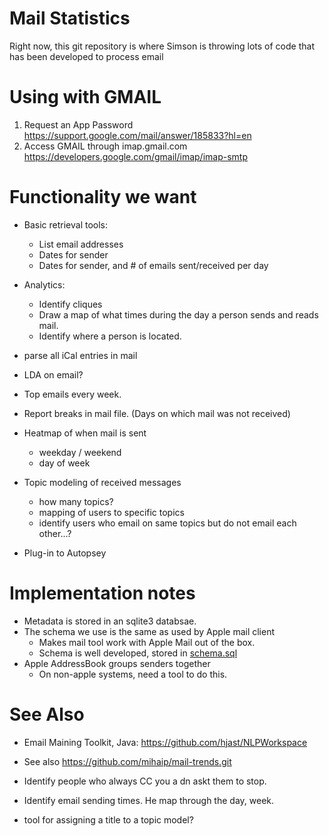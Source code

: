 # Mail Statistics
Right now, this git repository is where Simson is throwing lots of code that has been developed to process email

# Using with GMAIL
1. Request an App Password https://support.google.com/mail/answer/185833?hl=en
2. Access GMAIL through imap.gmail.com https://developers.google.com/gmail/imap/imap-smtp

# Functionality we want
* Basic retrieval tools:
  - List email addresses
  - Dates for sender
  - Dates for sender, and # of emails sent/received per day

* Analytics:
  - Identify cliques
  - Draw a map of what times during the day a person sends and reads mail.
  - Identify where a person is located.

* parse all iCal entries in mail
* LDA on email? 
* Top emails every week.


* Report breaks in mail file. (Days on which mail was not received)
* Heatmap of when mail is sent
  - weekday / weekend
  - day of week

* Topic modeling of received messages
  - how many topics?
  - mapping of users to specific topics
  - identify users who email on same topics but do not email each other...?

* Plug-in to Autopsey

# Implementation notes

* Metadata is stored in an sqlite3 databsae.
* The schema we use is the same as used by Apple mail client
  - Makes mail tool  work with Apple Mail out of the box.
  - Schema is well developed, stored in [schema.sql](schema.sql)
* Apple AddressBook groups senders together
  - On non-apple systems, need a tool to do this.



# See Also
* Email Maining Toolkit, Java: https://github.com/hjast/NLPWorkspace
* See also https://github.com/mihaip/mail-trends.git

* Identify people who always CC you a dn askt them to stop.
* Identify email sending times. He map through the day, week.
* tool for assigning a title to a topic model?
